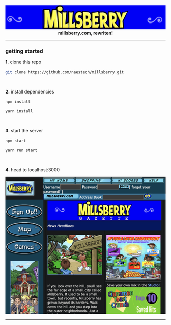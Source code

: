 <div align="center">
<img src="readme-assets/millsberry.png" alt="logo">
<b>millsberry.com, rewriten!</b>
</div>

---

### getting started

**1.** clone this repo
```bash
git clone https://github.com/naestech/millsberry.git
```

</br>

**2.** install dependencies
```
npm install
```
```
yarn install
```

</br>

**3.** start the server
```
npm start
```
```
yarn run start
```

</br>

**4.** head to localhost:3000
<div align="center">
<img src="readme-assets/millsberry-index.png" alt="landing page">
</div>

---
